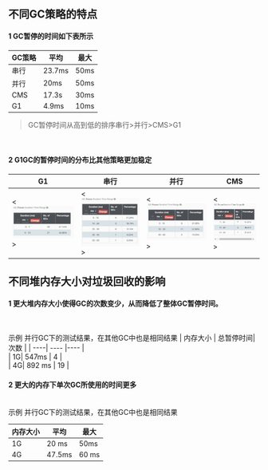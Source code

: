 ## 不同GC策略的特点

#### 1 GC暂停的时间如下表所示

| GC策略 | 平均 | 最大 |
| ---- |---- |  ---- |
| 串行 | 23.7ms | 50ms |
| 并行 | 20ms | 50ms |
| CMS | 17.3s | 30ms |
| G1 | 4.9ms | 10ms |

> GC暂停时间从高到低的排序串行>并行>CMS>G1

<br/>

#### 2 G1GC的暂停时间的分布比其他策略更加稳定


| G1| 串行 | 并行 | CMS |
| ---- |---- |  ---- |---- |
|<![在GCeasy中找了不同的特点](G1GC暂停时间分布.jpg)> | <![在GCeasy中找了不同的特点](串行暂停时间分布.jpg)> | <![在GCeasy中找了不同的特点](并行暂停时间分布.jpg)> | <![在GCeasy中找了不同的特点](CNS暂停时间分布.jpg)> |



#### 

## 不同堆内存大小对垃圾回收的影响

#### 1 更大堆内存大小使得GC的次数变少，从而降低了整体GC暂停时间。
<br/>

示例 并行GC下的测试结果，在其他GC中也是相同结果
| 内存大小 | 总暂停时间| 次数 | 
| ----| ---- |---- |  
| 1G| 547ms | 4 |  
| 4G|  892 ms | 19 | 

#### 2 更大的内存下单次GC所使用的时间更多
<br/>
示例 并行GC下的测试结果，在其他GC中也是相同结果

| 内存大小 | 平均 | 最大 | 
| ----| ---- |---- |  
| 1G| 20 ms   | 50ms  |  
| 4G|  47.5ms | 60 ms | 



